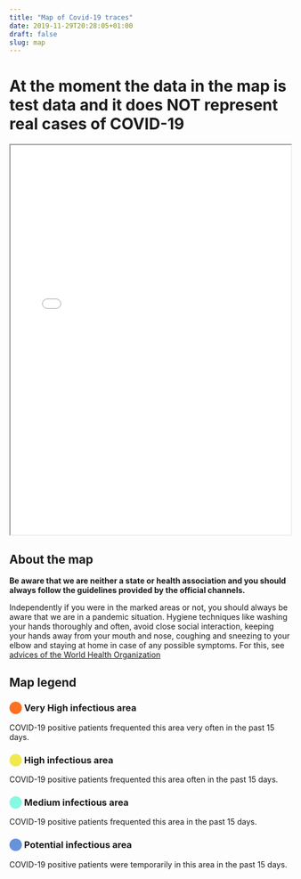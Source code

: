 ```yaml
---
title: "Map of Covid-19 traces"
date: 2019-11-29T20:28:05+01:00
draft: false
slug: map
---
```


# At the moment the data in the map is test data and it does NOT represent real cases of COVID-19

<iframe src="/map/heatmap.html" width="100%" height="700px"></iframe>


## About the map

**Be aware that we are neither a state or health association and you should always follow the guidelines provided by the official channels.**

Independently if you were in the marked areas or not, you should always be aware that we are in a pandemic situation. Hygiene techniques like washing your hands thoroughly and often, avoid close social interaction, keeping your hands away from your mouth and nose, coughing and sneezing to your elbow and staying at home in case of any possible symptoms. For this, see [advices of the World Health Organization](https://www.who.int/emergencies/diseases/novel-coronavirus-2019/advice-for-public)

## Map legend

### <span style="color:#fb7021">⬤</span> Very High infectious area

COVID-19 positive patients frequented this area very often in the past 15 days.

### <span style="color:#f0ea4b">⬤</span> High infectious area

COVID-19 positive patients frequented this area often in the past 15 days.

### <span style="color:#87f9e2">⬤</span> Medium infectious area

COVID-19 positive patients frequented this area in the past 15 days. 

### <span style="color:#6693d9">⬤</span> Potential infectious area

COVID-19 positive patients were temporarily in this area in the past 15 days.
